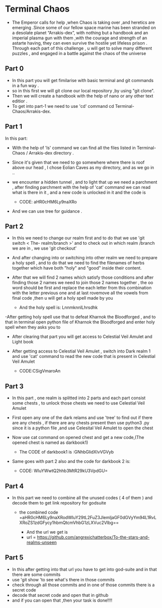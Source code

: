 # Terminal Chaos
  - The Emperor calls for help ,when Chaos is taking over ,and heretics are emerging .Since some of our fellow space marine has been stranded on a desolate planet “Arrakis-dex”, with nothing but a handbook and an imperial plasma gun with them ,with the courage and strength of an astarte having, they can even survive the hostile yet lifeless prison .
Through each part of this challenge , u will get to solve many different puzzles , and engaged in a battle against the chaos of the universe

## Part 0

- In this part you will get fimilarise with basic terminal and git commands in a fun way .
- so in this first we will git clone our local repository ,by using "git clone".
- Then we will create a handbook with the help of nano or any other text editior .
- To get into part-1 we need to use 'cd' command 
  cd Terminal-Chaos/Arrakis-dex.
  
## Part 1

In this part:
 -  With the help of 'ls' command we can find all the files listed in Terminal-Chaos / Arrakis-dex directory .
 - Since it's given that we need to go somewhere where there is roof above our head , I chose Eolian Caves as my directory, and as we go in ..
- we encounter a hidden tunnel , and to light that up we need a parchment , after finding parchment with the help of 'cat' command we can read what is there in it , and a new code is unlocked in it and the code is

  -  CODE: aHR0cHM6Ly9naXRo
- And we can use tree for guidance .
  
## Part 2

- In this we need to change our realm first and to do that we use 'git switch < The- realm/branch >' and to check out in which realm /branch we are in , we use 'git checkout'
- And after changing into or switching into other realm we need to prepare a holy spell , and to do that we need to find the filenames of herbs together which have both "holy" and "good" inside their content.
- After that we will find 2 names which satisfy those conditions and after finding those 2 names we need to join those 2 names together , the oo word should be first and replace the each letter from this combination with the letter previous one and at last rovemove all the vowels from final code ,then u will get a holy spell made by you
  
     - And the holy spell is: LnnmknnlLhrsdhk
       
-After getting holy spell use that to defeat Kharnok the Bloodforged , and to that in terminal open python file of Kharnok the Bloodforged and enter holy spell when they asks you to 
- After clearing that part you will get access to Celestial Veil Amulet and Light book
- After getting access to Celestial Veil Amulet , switch into Dark realm 1 and use 'cat' command to read the new code that is present in Celestial Veil Amulet
     
     - CODE:CSigVmaroAn 
    
## Part 3

 - In this part , one realm is splitted into 2 parts and each part consist some chests , to unlock those chests we need to use Celestial Veil Amulet 
- First open any one of the dark relams and use 'tree' to find out if there are any chests , if there are any chests present then use python3 <that chest name >.py  since it is a python file ,and use Celesital Veil Amulet to open the chest
- Now use cat command on opened chest and get a new code,(The opened chest is named as darkbook1)

    -  The CODE of darkbook1 is :GNhbGlidXIvVGVyb
 
 - Same goes with part 2 also and the code for darkbook 2 is:
     
     - CODE: WluYWwtQ2hhb3MtR29kU3VpdGU=

## Part 4

- In this part we need to combine all the unused codes ( 4 of them ) and decode them to get link repository for godsuite
     - the combined code =aHR0cHM6Ly9naXRodWIuY29tL2FuZ3JlemljaGF0dGVyYm94L1RvLXRoZS1zdGFycy1hbmQtcmVhbG1zLXVuc2Vlbg==

       - And the url we get is
       -  url = https://github.com/angrexichatterbox/To-the-stars-and-realms-unseen

## Part 5
- In this after getting into that url you have to get into god-suite and in that there are some commits
- use 'git show 'to see what's there in those commits
- check through all those commits and in one of those commits there is a secret code
- decode that secret code and open that in github
- and if you can open that ,then your task is done!!!!
  


